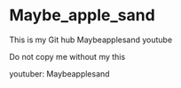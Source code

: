 # Maybe_apple_sand
This is my Git hub
Maybeapplesand youtube

Do not copy me without my this

youtuber: Maybeapplesand
